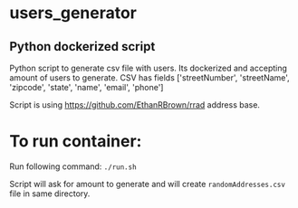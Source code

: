 # users_generator

## Python dockerized script
Python script to generate csv file with users. Its dockerized and accepting amount of users to generate.
CSV has fields ['streetNumber', 'streetName', 'zipcode', 'state', 'name', 'email', 'phone']

Script is using https://github.com/EthanRBrown/rrad address base.

# To run container:
Run following command:
`./run.sh`

Script will ask for amount to generate and will create `randomAddresses.csv` file in same directory.

